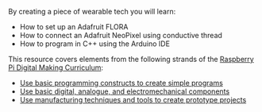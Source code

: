 By creating a piece of wearable tech you will learn:

- How to set up an Adafruit FLORA
- How to connect an Adafruit NeoPixel using conductive thread
- How to program in C++ using the Arduino IDE

This resource covers elements from the following strands of the [Raspberry Pi Digital Making Curriculum](https://www.raspberrypi.org/curriculum/):

- [Use basic programming constructs to create simple programs](https://www.raspberrypi.org/curriculum/programming/creator)
- [Use basic digital, analogue, and electromechanical components](https://www.raspberrypi.org/curriculum/physical-computing/creator)
- [Use manufacturing techniques and tools to create prototype projects](https://www.raspberrypi.org/curriculum/manufacture/builder)
